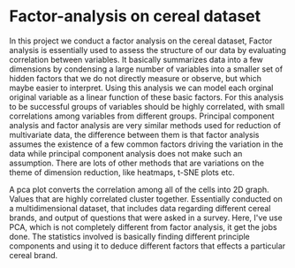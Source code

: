 # Factor-analysis on cereal dataset
In this project we conduct a factor analysis on the cereal dataset, Factor analysis is essentially used to assess the structure of our data by evaluating correlation between variables. It basically summarizes data into a few dimensions by condensing a large number of variables into a smaller set of hidden factors that we do not directly measure or observe, but which maybe easier to interpret. Using this analysis we can model each orginal original variable as a linear function of these basic factors. For this analysis to be successful groups of variables should be highly correlated, with small correlations among variables from different groups. Principal component analysis and factor analysis are very similar methods used for reduction of multivariate data, the difference between them is that factor analysis assumes the existence of a few common factors driving the variation in the data while principal component analysis does not make such an assumption. There are lots of other methods that are variations on the theme of dimension reduction, like heatmaps, t-SNE plots etc. 

A pca plot converts the correlation among all of the cells into 2D graph. Values that are highly correlated cluster together.
Essentially conducted on a multidimensional dataset, that includes data regarding different cereal brands, and output of questions that were asked in a survey. Here, I've use PCA, which is not completely different from factor analysis, it get the jobs done.
The statistics involved is basically finding different principle components and using it to deduce different factors that effects a particular cereal brand.
